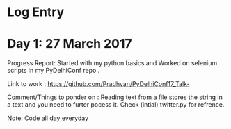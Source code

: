 # Log Entry 

# Day 1: 27 March 2017
  
  Progress Report: Started with my python basics and Worked on selenium scripts in my PyDelhiConf repo .  
  
  Link to work : https://github.com/Pradhvan/PyDelhiConf17_Talk-
  
  Comment/Things to ponder on : Reading text from a file stores the string in a text and you need to furter pocess it. Check (intial) twitter.py for refrence. 

  Note: Code all day everyday 
